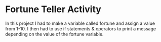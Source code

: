 # Fortune Teller Activity
In this project I had to make a variable called fortune and assign a value from 1-10. I then had to use if statements & operators to print a message depending on the value of the fortune variable. 